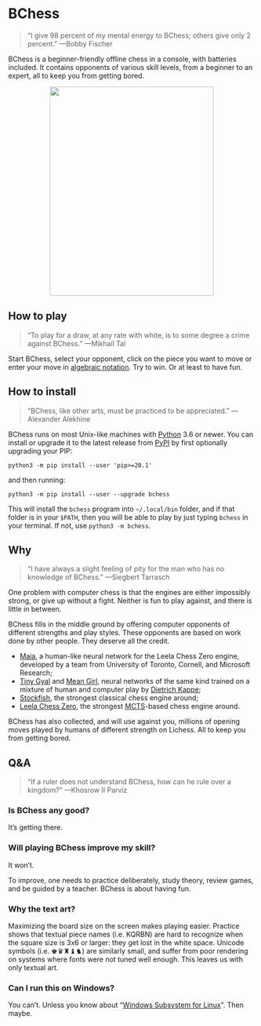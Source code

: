 # BChess

> “I give 98 percent of my mental energy to BChess; others
> give only 2 percent.” —Bobby Fischer

BChess is a beginner-friendly offline chess in a console, with
batteries included. It contains opponents of various skill levels,
from a beginner to an expert, all to keep you from getting bored.

<p align="center">
 <img src="https://raw.githubusercontent.com/magv/bchess/master/demo.gif" width="334" height="426"/>
</p>

## How to play

> “To play for a draw, at any rate with white, is to some
> degree a crime against BChess.” —Mikhail Tal

Start BChess, select your opponent, click on the piece you want
to move or enter your move in [algebraic notation]. Try to win.
Or at least to have fun.

[algebraic notation]: https://en.wikipedia.org/wiki/Algebraic_notation_(chess)

## How to install

> “BChess, like other arts, must be practiced to be appreciated.”
> —Alexander Alekhine

BChess runs on most Unix-like machines with [Python] 3.6 or newer.
You can install or upgrade it to the latest release from [PyPI]
by first optionally upgrading your PIP:

    python3 -m pip install --user 'pip>=20.1'

and then running:

    python3 -m pip install --user --upgrade bchess

[Python]: https://www.python.org/
[PyPI]: https://pypi.org/project/bchess/

This will install the `bchess` program into `~/.local/bin`
folder, and if that folder is in your `$PATH`, then you will be
able to play by just typing `bchess` in your terminal. If not,
use `python3 -m bchess`.

## Why

> “I have always a slight feeling of pity for the man who has
> no knowledge of BChess.” —Siegbert Tarrasch

One problem with computer chess is that the engines are either
impossibly strong, or give up without a fight. Neither is fun
to play against, and there is little in between.

BChess fills in the middle ground by offering computer opponents
of different strengths and play styles. These opponents are based
on work done by other people. They deserve all the credit.

- [Maia], a human-like neural network for the Leela Chess Zero engine,
  developed by a team from University of Toronto, Cornell,
  and Microsoft Research;
- [Tiny Gyal] and [Mean Girl], neural networks of the same kind
  trained on a mixture of human and computer play by [Dietrich Kappe];
- [Stockfish], the strongest classical chess engine around;
- [Leela Chess Zero], the strongest [MCTS]-based chess engine around.

BChess has also collected, and will use against you, millions of
opening moves played by humans of different strength on Lichess.
All to keep you from getting bored.

[maia]: https://maiachess.com/
[leela chess zero]: https://lczero.org/
[tiny gyal]: https://github.com/dkappe/leela-chess-weights/releases/tag/tiny-gyal-8
[mean girl]: https://github.com/dkappe/leela-chess-weights/releases/tag/mean-girl-8
[dietrich kappe]: https://github.com/dkappe/leela-chess-weights
[stockfish]: https://stockfishchess.org/
[mcts]: https://en.wikipedia.org/wiki/Monte_Carlo_tree_search

## Q&A

> “If a ruler does not understand BChess, how can he rule over
> a kingdom?” —Khosrow II Parviz

### Is BChess any good?

It’s getting there.

### Will playing BChess improve my skill?

It won’t.

To improve, one needs to practice deliberately, study theory,
review games, and be guided by a teacher. BChess is about having fun.

### Why the text art?

Maximizing the board size on the screen makes playing easier.
Practice shows that textual piece names (i.e. KQRBN) are hard to
recognize when the square size is 3x6 or larger: they get lost
in the white space. Unicode symbols (i.e. ♚♛♜♝♞) are similarly
small, and suffer from poor rendering on systems where fonts
were not tuned well enough. This leaves us with only textual
art.

### Can I run this on Windows?

You can’t. Unless you know about “[Windows Subsystem for
Linux]”. Then maybe.

[windows subsystem for linux]: https://en.wikipedia.org/wiki/Windows_Subsystem_for_Linux
